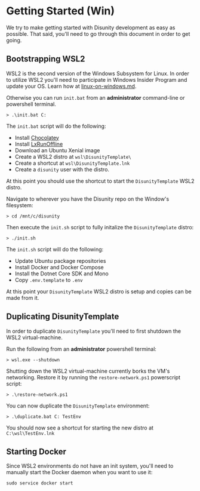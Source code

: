 # Getting Started (Win)

We try to make getting started with Disunity development as easy as possible. That said, you'll need to go through this document in order to get going.

## Bootstrapping WSL2

WSL2 is the second version of the Windows Subsystem for Linux. In order to utilize WSL2 you'll need to participate in Windows Insider Program and update your OS. Learn how at [linux-on-windows.md](linux-on-windows.md).

Otherwise you can run `init.bat` from an **administrator** command-line or powershell terminal.

```
> .\init.bat C:
```

The `init.bat` script will do the following:

- Install [Chocolatey](https://chocolatey.org/)
- Install [LxRunOffline](https://github.com/DDoSolitary/LxRunOffline)
- Download an Ubuntu Xenial image
- Create a WSL2 distro at `wsl\DisunityTemplate\`
- Create a shortcut at `wsl\DisunityTemplate.lnk`
- Create a `disunity` user with the distro.

At this point you should use the shortcut to start the `DisunityTemplate` WSL2 distro.

Navigate to wherever you have the Disunity repo on the Window's filesystem:

```
> cd /mnt/c/disunity
```

Then execute the `init.sh` script to fully initalize the `DisunityTemplate` distro:

```
> ./init.sh
```

The `init.sh` script will do the following:

- Update Ubuntu package repositories
- Install Docker and Docker Compose
- Install the Dotnet Core SDK and Mono
- Copy `.env.template` to `.env`

At this point your `DisunityTemplate` WSL2 distro is setup and copies can be made from it.

## Duplicating DisunityTemplate

In order to duplicate `DisunityTemplate` you'll need to first shutdown the WSL2 virtual-machine.

Run the following from an **administrator** powershell terminal:

```
> wsl.exe --shutdown
```

Shutting down the WSL2 virtual-machine currently borks the VM's networking. Restore it by running the `restore-network.ps1` powerscript script:

```
> .\restore-network.ps1
```

You can now duplicate the `DisunityTemplate` environment:

```
> .\duplicate.bat C: TestEnv
```

You should now see a shortcut for starting the new distro at `C:\wsl\TestEnv.lnk`


## Starting Docker

Since WSL2 environments do not have an init system, you'll need to manually start the Docker daemon when you want to use it:

```
sudo service docker start
```